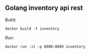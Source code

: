 ## Golang inventory api rest

Build:

```
docker build -t inventory
```

Run:

```
docker run -it -p 8080:8080 inventory
```